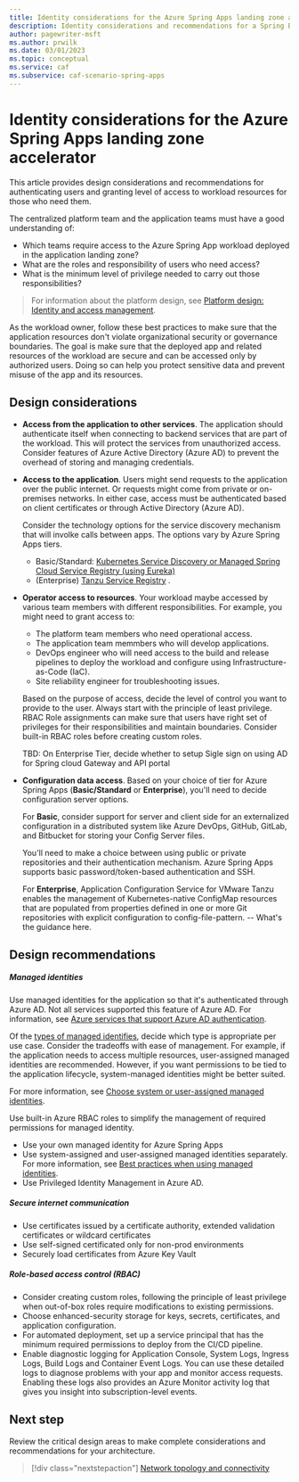 ```yaml
---
title: Identity considerations for the Azure Spring Apps landing zone accelerator
description: Identity considerations and recommendations for a Spring Boot workload.
author: pagewriter-msft
ms.author: prwilk
ms.date: 03/01/2023
ms.topic: conceptual
ms.service: caf
ms.subservice: caf-scenario-spring-apps
---
```


# Identity considerations for the Azure Spring Apps landing zone accelerator

This article provides design considerations and recommendations for authenticating users and granting level of access to workload resources for those who need them. 

The centralized platform team and the application teams must have a good understanding of:

- Which teams require access to the Azure Spring App workload deployed in the application landing zone?
- What are the roles and responsibility of users who need access?
- What is the minimum level of privilege needed to carry out those responsibilities?

> For information about the platform design, see [Platform design: Identity and access management](/azure/cloud-adoption-framework/ready/landing-zone/design-area/identity-access).

As the workload owner, follow these best practices to make sure that the application resources don't violate organizational security or governance boundaries. The goal is make sure that the deployed app and related resources of the workload are secure and can be accessed only by authorized users. Doing so can help you protect sensitive data and prevent misuse of the app and its resources.

## Design considerations

- **Access from the application to other services**. The application should authenticate itself when connecting to backend services that are part of the workload. This will protect the services from unauthorized access. Consider features of Azure Active Directory (Azure AD) to prevent the overhead of storing and managing credentials. 

- **Access to the application**. Users might send requests to the application over the public internet. Or requests might come from private or on-premises networks. In either case, access must be authenticated based on client certificates or through Active Directory (Azure AD). 

	Consider the technology options for the service discovery mechanism that will involke calls between apps. The options vary by Azure Spring Apps tiers. 

    - Basic/Standard: [Kubernetes Service Discovery or  Managed Spring Cloud Service Registry (using Eureka)](/azure/spring-apps/how-to-service-registration?pivots=programming-language-java)
    - (Enterprise) [Tanzu Service Registry](/azure/spring-apps/how-to-enterprise-service-registry) . 

	
- **Operator access to resources**. Your workload maybe accessed by various team members with different responsibilities. For example, you might need to grant access to: 

	- The platform team members who need operational access.
	- The application team memmbers who will develop applications.
	- DevOps engineer who will need access to the build and release pipelines to deploy the workload and configure using Infrastructure-as-Code (IaC).
	- Site reliability engineer for troubleshooting issues.

	Based on the purpose of access, decide the level of control you want to provide to the user. Always start with the principle of least privilege. RBAC Role assignments can make sure that users have right set of privileges for their responsibilities and maintain boundaries. Consider built-in RBAC roles before creating custom roles. 

	TBD: On Enterprise Tier, decide whether to setup Sigle sign on using AD for Spring cloud Gateway and API portal

- **Configuration data access**. Based on your choice of tier for Azure Spring Apps (**Basic/Standard** or **Enterprise**), you'll need to decide configuration server options. 

	For **Basic**, consider support for server and client side for an externalized configuration in a distributed system like Azure DevOps, GitHub, GitLab, and Bitbucket for storing your Config Server files. 

	You'll need to make a choice between using public or private repositories and their authentication mechanism. Azure Spring Apps supports basic password/token-based authentication and SSH.
		
	For **Enterprise**, Application Configuration Service for VMware Tanzu enables the management of Kubernetes-native ConfigMap resources that are populated from properties defined in one or more Git repositories with explicit configuration to config-file-pattern. -- What's the guidance here.


## Design recommendations

##### Managed identities

Use managed identities for the application so that it's authenticated through Azure AD. Not all services supported this feature of Azure AD. For information, see [Azure services that support Azure AD authentication](/azure/active-directory/managed-identities-azure-resources/services-azure-active-directory-support).


Of the [types of managed identifies](/azure/active-directory/managed-identities-azure-resources/overview#managed-identity-types), decide which type is appropriate per use case. Consider the tradeoffs with ease of management. For example, if the application needs to access multiple resources, user-assigned managed identities are recommended. However, if you want permissions to be tied to the application lifecycle, system-managed identities might be better suited. 

For more information, see [Choose system or user-assigned managed identities](/azure/active-directory/managed-identities-azure-resources/managed-identity-best-practice-recommendations#choosing-system-or-user-assigned-managed-identities).

Use built-in Azure RBAC roles to simplify the management of required permissions for managed identity.

- Use your own managed identity for Azure Spring Apps
- Use system-assigned and user-assigned managed identities separately. For more information, see [Best practices when using managed identities](/azure/spring-apps/how-to-use-managed-identities?pivots=sc-standard-tier#best-practices-when-using-managed-identities). 
- Use Privileged Identity Management in Azure AD.

##### Secure internet communication

- Use certificates issued by a certificate authority, extended validation certificates or wildcard certificates
- Use self-signed certificated only for non-prod environments
- Securely load certificates from Azure Key Vault

##### Role-based access control (RBAC)

- Consider creating custom roles, following the principle of least privilege when out-of-box roles require modifications to existing permissions. 
- Choose enhanced-security storage for keys, secrets, certificates, and application configuration.
- For automated deployment, set up a service principal that has the minimum required permissions to deploy from the CI/CD pipeline.
- Enable diagnostic logging for Application Console, System Logs, Ingress Logs, Build Logs and Container Event Logs. You can use these detailed logs to diagnose problems with your app and monitor access requests. Enabling these logs also provides an Azure Monitor activity log that gives you insight into subscription-level events.

## Next step

Review the critical design areas to make complete considerations and recommendations for your architecture. 

> [!div class="nextstepaction"] 
> [Network topology and connectivity](./network-topology-and-connectivity.md)